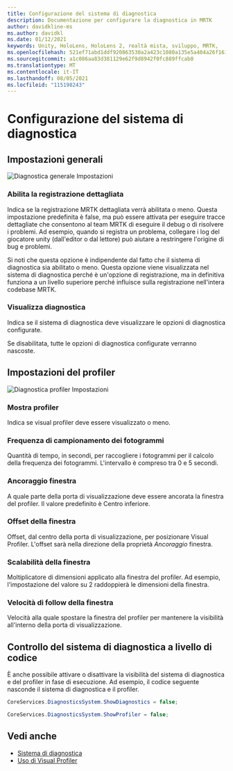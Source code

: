 ```yaml
---
title: Configurazione del sistema di diagnostica
description: Documentazione per configurare la diagnostica in MRTK
author: davidkline-ms
ms.author: davidkl
ms.date: 01/12/2021
keywords: Unity, HoloLens, HoloLens 2, realtà mista, sviluppo, MRTK,
ms.openlocfilehash: 521ef71abd1ddf920863530a2a423c1080a135e5a404a26f1611fc14f92c2796
ms.sourcegitcommit: a1c086aa83d381129e62f9d8942f0fc889ffcab0
ms.translationtype: MT
ms.contentlocale: it-IT
ms.lasthandoff: 08/05/2021
ms.locfileid: "115198243"
---
```

# <a name="configuring-the-diagnostics-system"></a>Configurazione del sistema di diagnostica

## <a name="general-settings"></a>Impostazioni generali

![Diagnostica generale Impostazioni](../images/diagnostics/DiagnosticsGeneralSettings.png)

### <a name="enable-verbose-logging"></a>Abilita la registrazione dettagliata

Indica se la registrazione MRTK dettagliata verrà abilitata o meno. Questa impostazione predefinita è false, ma può essere attivata per eseguire tracce dettagliate che consentono al team MRTK di eseguire il debug o di risolvere i problemi. Ad esempio, quando si registra un problema, collegare i log del giocatore unity (dall'editor o dal lettore) può aiutare a restringere l'origine di bug e problemi.

Si noti che questa opzione è indipendente dal fatto che il sistema di diagnostica sia abilitato o meno. Questa opzione viene visualizzata nel sistema di diagnostica perché è un'opzione di registrazione, ma in definitiva funziona a un livello superiore perché influisce sulla registrazione nell'intera codebase MRTK.

### <a name="show-diagnostics"></a>Visualizza diagnostica

Indica se il sistema di diagnostica deve visualizzare le opzioni di diagnostica configurate.

Se disabilitata, tutte le opzioni di diagnostica configurate verranno nascoste.

## <a name="profiler-settings"></a>Impostazioni del profiler

![Diagnostica profiler Impostazioni](../images/diagnostics/DiagnosticsProfilerSettings.png)

### <a name="show-profiler"></a>Mostra profiler

Indica se visual profiler deve essere visualizzato o meno.

### <a name="frame-sample-rate"></a>Frequenza di campionamento dei fotogrammi

Quantità di tempo, in secondi, per raccogliere i fotogrammi per il calcolo della frequenza dei fotogrammi. L'intervallo è compreso tra 0 e 5 secondi.

### <a name="window-anchor"></a>Ancoraggio finestra

A quale parte della porta di visualizzazione deve essere ancorata la finestra del profiler. Il valore predefinito è Centro inferiore.

### <a name="window-offset"></a>Offset della finestra

Offset, dal centro della porta di visualizzazione, per posizionare Visual Profiler. L'offset sarà nella direzione della proprietà *Ancoraggio* finestra.

### <a name="window-scale"></a>Scalabilità della finestra

Moltiplicatore di dimensioni applicato alla finestra del profiler. Ad esempio, l'impostazione del valore su 2 raddoppierà le dimensioni della finestra.

### <a name="window-follow-speed"></a>Velocità di follow della finestra

Velocità alla quale spostare la finestra del profiler per mantenere la visibilità all'interno della porta di visualizzazione.

## <a name="programmatically-controlling-the-diagnostics-system"></a>Controllo del sistema di diagnostica a livello di codice

È anche possibile attivare o disattivare la visibilità del sistema di diagnostica e del profiler in fase di esecuzione. Ad esempio, il codice seguente nasconde il sistema di diagnostica e il profiler.

```c#
CoreServices.DiagnosticsSystem.ShowDiagnostics = false;

CoreServices.DiagnosticsSystem.ShowProfiler = false;
```

## <a name="see-also"></a>Vedi anche

- [Sistema di diagnostica](diagnostics-system-getting-started.md)
- [Uso di Visual Profiler](using-visual-profiler.md)
